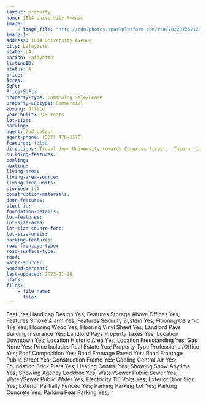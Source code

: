 ```yaml
---
layout: property
name: 1014 University Avenue 
image:
    - image_file: "http://cdn.photos.sparkplatform.com/raa/20220726212753664889000000.jpg"
image-1:
address: 1014 University Avenue
city: Lafayette
state: LA
parish: Lafayette
listingID: 
status: A
price: 
Acres: 
SqFt: 
Price-SqFt: 
property-type: Comm Bldg Sale/Lease
property-subtype: Commercial
zoning: Office
year-built: 21+ Years
lot-size: 
parking: 
agent: Zed LaCour
agent-phone: (337) 476-1176
featured: false
directions: Travel down University towards Congress Street.  Take a right on Parkside Dr. next to Cathedral Cemetary and enter through backside of the property.
building-features: 
cooling: 
heating: 
living-area: 
living-area-source: 
living-area-units: 
stories: 1.0
construction-materials: 
door-features: 
electric: 
foundation-details: 
lot-features: 
lot-size-area: 
lot-size-square-feet: 
lot-size-units: 
parking-features: 
road-frontage-type: 
road-surface-type: 
roof: 
water-source: 
wooded-percent: 
last-updated: 2023-01-10
plans: 
files:
    - file_name:
      file:
---
```

Features	Handicap Design	Yes;
Features	Storage Above Offices	Yes;
Features	Smoke Alarm	Yes;
Features	Security System	Yes;
Flooring	Ceramic Tile	Yes;
Flooring	Wood	Yes;
Flooring	Vinyl Sheet	Yes;
Landlord Pays	Building Insurance	Yes;
Landlord Pays	Property Taxes	Yes;
Location	Downtown	Yes;
Location	Historic Area	Yes;
Location	Freestanding	Yes;
Gas	None	Yes;
Price Includes	Real Estate	Yes;
Property Type	Professional/Office	Yes;
Roof	Composition	Yes;
Road Frontage	Paved	Yes;
Road Frontage	Public Street	Yes;
Construction	Frame	Yes;
Cooling	Central Air	Yes;
Foundation	Brick Piers	Yes;
Heating	Central	Yes;
Showing	Show Anytime	Yes;
Showing	Agency Lockbox	Yes;
Water/Sewer	Public Sewer	Yes;
Water/Sewer	Public Water	Yes;
Electricity	110 Volts	Yes;
Exterior	Door Sign	Yes;
Exterior	Partially Fenced	Yes;
Parking	Parking Lot	Yes;
Parking	Concrete	Yes;
Parking	Rear Parking	Yes;

